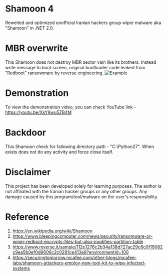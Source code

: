 # Shamoon 4
Reweited and optimized unofficial Iranian hackers group wiper malware aka "Shamoon" in .NET 2.0.

# MBR overwrite
This Shamoon does not destroy MBR sector vain like its brothers. Instead write message to boot screen, original bootloader code leaked from "Redboot" ransowmare by reverse engineering.
![Example](https://i.imgur.com/B1LUlbj.png)


# Demonstration
To view the demonstration video, you can check YouTube link - https://youtu.be/XsY9wu5ZB4M

# Backdoor
This Shamoon check for fallowing directory path - "C:\Python27". When exists does not do any activity and force close itself.

# Disclaimer
This project has been developed solely for learning purposes.
The author is not affiliated with the Iranian hacker groups or any other groups.
Any damage caused by this program/tool/malware on the user's responsibility.

# Reference
1. https://en.wikipedia.org/wiki/Shamoon
2. https://www.bleepingcomputer.com/news/security/ransomware-or-wiper-redboot-encrypts-files-but-also-modifies-partition-table
3. https://www.reverse.it/sample/112e1276c2b34a138d727ac29c6c0f19082c9ea5b0ef0d6606c2c0281ce413e8?environmentId=100
4. https://securingtomorrow.mcafee.com/other-blogs/mcafee-labs/shamoon-attackers-employ-new-tool-kit-to-wipe-infected-systems
